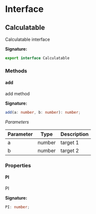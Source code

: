 # Interface

## Calculatable

Calculatable interface

**Signature:**
```typescript
export interface Calculatable 
```


### Methods

#### add

add method

**Signature:**
```typescript
add(a: number, b: number): number;
```

*Parameters*

| Parameter | Type | Description |
| --- | --- | --- |
| a | number | target 1 
| b | number | target 2 


### Properties

#### PI

PI

**Signature:**
```typescript
PI: number;
```


